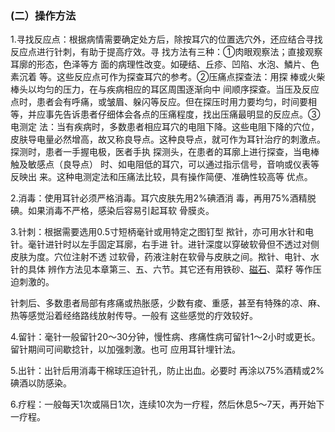 ### (二）操作方法

1.寻找反应点：根据病情需要确定处方后，除按耳穴的位置选穴外，还应结合寻找反应点进行针刺，有助于提高疗效。寻 找方法有三种：①肉眼观察法；直接观察耳廓的形态，色泽等方 面的病理性改变。如硬结、丘疹、凹陷、水泡、鱗片、色素沉着 等。这些反应点可作为探查耳穴的参考。②压痛点探查法：用探 棒或火柴棒头以均匀的压力，在与疾病相应的耳区周围逐渐向中 间顺序探查。当压及反应点时，患者会有呼痛，或皱眉、躲闪等反应。但在探压时用力要均匀，时间要相等，并应事先告诉患者仔细体会各点的压痛程度，找出压痛最明显的反应点。③电测定 法：当有疾病时，多数患者相应耳穴的电阻下降。这些电阻下降的穴位，皮肤导电量必然增高，故又称良导点。这种良导点，就可作为耳针治疗的刺激点。探测时，患者一手握电极，医者手执 探测头，在患者的耳廓上进行探查，当电棒触及敏感点（良导点） 时、如电阻低的耳穴，可以通过指示信号，音响或仪表等反映出 来。这种电测定法和压痛法比较，具有操作简便、准确性较高等 优点。

2.消毒：使用耳针必须严格消毒。耳穴皮肤先用2%碘酒消 毒，再用75%酒精脱碘。如果消毒不严格，感染后容易引起耳软 骨膜炎。

3.针刺：根据需要选用0.5寸短柄毫针或用特定之图钉型 揿针，亦可用水针和电针。毫针进针时以左手固定耳廓，右手进 针。进针深度以穿破软骨但不透过对侧皮肤为度。穴位注射不透 过软骨，药液注射在软骨与皮肤之间。揿针、电针、水针的具体 辨作方法见本章第三、五、六节。其它还有用铁砂、[磁石](https://www.gmzyjc.com/read/bc/bc09-0.1.2.0.0.md)、菜籽 等作压迫刺激的。

针刺后、多数患者局部有疼痛或热胀感，少数有痠、重感，甚至有特殊的凉、麻、热等感觉沿着经络路线放射传导。一般有 这些感觉的疔效较好。

4.留针：毫针一般留针20〜30分钟，慢性病、疼痛性病可留针1〜2小时或更长。留针期间可间歇捻针，以加强刺激。也可 应用耳针埋针法。	

5.出针：出针后用消毒干棉球压迫针孔，防止出血。必要时 再涂以75%酒精或2%碘酒以防感染。

6.疗程：一般每天1次或隔日1次，连续10次为一疗程，然后休息5〜7天，再开始下一疗程。	
